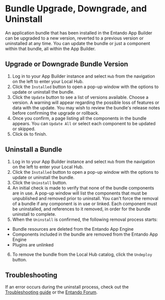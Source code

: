 # Bundle Upgrade, Downgrade, and Uninstall
An application bundle that has been installed in the Entando App Builder can be upgraded to a new version, reverted to a previous version or uninstalled at any time. You can update the bundle or just a component within that bundle, all within the App Builder. 

## Upgrade or Downgrade Bundle Version

1. Log in to your App Builder instance and select `Hub` from the navigation on the left to enter your Local Hub.
2. Click the `Installed` button to open a pop-up window with the options to update or uninstall the bundle. 
3. Click the `Update` button to see a list of versions available. Choose a version. A warning will appear regarding the possible loss of features or data with the update. You may wish to review the bundle's release notes before confirming the upgrade or rollback. 
4. Once you confirm, a page listing all the components in the bundle appears. You can `Update All` or select each component to be updated or skipped. 
5. Click `Ok` to finish. 

## Uninstall a Bundle
1. Log in to your App Builder instance and select `Hub` from the navigation on the left to enter your Local Hub.
2. Click the `Installed` button to open a pop-up window with the options to update or uninstall the bundle.
3. Click the `Uninstall` button.
4. An initial check is made to verify that none of the bundle components are in use. A pop-up window will list the components that must be unpublished and removed prior to uninstall. You can't force the removal of a bundle if any component is in use or linked. Each component must be uninstalled, and references to it removed, in order for the bundle uninstall to complete.
5. When the `Uninstall` is confirmed, the following removal process starts:
- Bundle resources are deleted from the Entando App Engine
- Components included in the bundle are removed from the Entando App Engine
- Plugins are unlinked
6. To remove the bundle from the Local Hub catalog, click the `Undeploy` button.

## Troubleshooting
If an error occurs during the uninstall process, check out the [Troubleshooting guide](./troubleshooting-guide.md) or the [Entando Forum](https://forum.entando.com).



